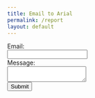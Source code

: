 ```yaml
---
title: Email to Arial
permalink: /report
layout: default
---
```


<!-- <form action="/action.php" method="post">
    Email: <input type="text" name="email"><br>
    Message: <textarea rows="4" name="message" cols="30"></textarea>
    <input type="submit" name="submit" value="submit">
</form> -->

<!-- <form action="https://formspree.io/f/mpzbdkpk" method="post">
    Email: <input type="email" name="email"><br>
    Message: <textarea name="body"></textarea><br>
    <input type="submit" value="Send">
</form> -->

<form name="gform" id="gform" enctype="text/plain" action="https://docs.google.com/forms/d/14c3RzGqssIWsPTlT2NSp2rb_E7yLtYrl5qKBbHJeG7o/formResponse?" target="hidden_iframe" onsubmit="submitted=true;">
  Email:<br>
  <input type="text" name="entry.239967633" id="entry.239967633"><br>
  Message:<br>
  <textarea name="entry.929086611" id="entry.929086611"></textarea><br>
  <input type="submit" value="Submit">
</form>

<iframe name="hidden_iframe" id="hidden_iframe" style="display:none;" onload="if(submitted) {}"></iframe>

<script src="static/js/jquery-3.6.0.min.js"></script>
<script type="text/javascript">var submitted=false;</script>
<script type="text/javascript"> $('#gform').on('submit', function(e) {$('#gform *').fadeOut(2000); $('#gform').prepend('Your submission has been processed...'); }); </script>

